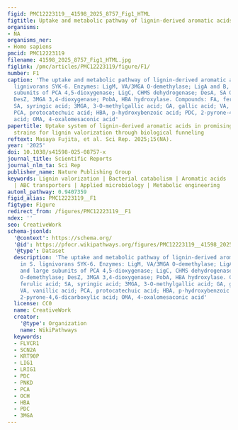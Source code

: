```yaml
---
figid: PMC12223119__41598_2025_8757_Fig1_HTML
figtitle: Uptake and metabolic pathway of lignin-derived aromatic acids in S
organisms:
- NA
organisms_ner:
- Homo sapiens
pmcid: PMC12223119
filename: 41598_2025_8757_Fig1_HTML.jpg
figlink: /pmc/articles/PMC12223119/figure/F1/
number: F1
caption: 'The uptake and metabolic pathway of lignin-derived aromatic acids in S.
  lignivorans SYK-6. Enzymes: LigM, VA/3MGA O-demethylase; LigA and B, small and large
  subunits of PCA 4,5-dioxygenase; LigC, CHMS dehydrogenase; DesA, SA O-demethylase;
  DesZ, 3MGA 3,4-dioxygenase; PobA, HBA hydroxylase. Compounds: FA, ferulic acid;
  SA, syringic acid; 3MGA, 3-O-methylgallic acid; GA, gallic acid; VA, vanillic acid;
  PCA, protocatechuic acid; HBA, p-hydroxybenzoic acid; PDC, 2-pyrone-4,6-dicarboxylic
  acid; OMA, 4-oxalomesaconic acid'
papertitle: Uptake system of lignin-derived aromatic acids in promising Sphingomonadaceae
  strains for lignin valorization through biological funneling
reftext: Masaya Fujita, et al. Sci Rep. 2025;15(NA).
year: '2025'
doi: 10.1038/s41598-025-08757-x
journal_title: Scientific Reports
journal_nlm_ta: Sci Rep
publisher_name: Nature Publishing Group
keywords: Lignin valorization | Bacterial catabolism | Aromatic acids | MFS transporters
  | ABC transporters | Applied microbiology | Metabolic engineering
automl_pathway: 0.9407359
figid_alias: PMC12223119__F1
figtype: Figure
redirect_from: /figures/PMC12223119__F1
ndex: ''
seo: CreativeWork
schema-jsonld:
  '@context': https://schema.org/
  '@id': https://pfocr.wikipathways.org/figures/PMC12223119__41598_2025_8757_Fig1_HTML.html
  '@type': Dataset
  description: 'The uptake and metabolic pathway of lignin-derived aromatic acids
    in S. lignivorans SYK-6. Enzymes: LigM, VA/3MGA O-demethylase; LigA and B, small
    and large subunits of PCA 4,5-dioxygenase; LigC, CHMS dehydrogenase; DesA, SA
    O-demethylase; DesZ, 3MGA 3,4-dioxygenase; PobA, HBA hydroxylase. Compounds: FA,
    ferulic acid; SA, syringic acid; 3MGA, 3-O-methylgallic acid; GA, gallic acid;
    VA, vanillic acid; PCA, protocatechuic acid; HBA, p-hydroxybenzoic acid; PDC,
    2-pyrone-4,6-dicarboxylic acid; OMA, 4-oxalomesaconic acid'
  license: CC0
  name: CreativeWork
  creator:
    '@type': Organization
    name: WikiPathways
  keywords:
  - FLVCR1
  - SCN2A
  - KRT90P
  - LIG1
  - LRIG1
  - PDC
  - PNKD
  - PCA
  - OCH
  - HBA
  - PDC
  - 3MGA
---
```


